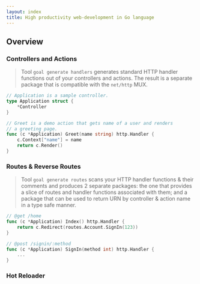 ```yaml
---
layout: index
title: High productivity web-development in Go language
---
```

## Overview

### Controllers and Actions
> Tool `goal generate handlers` generates standard HTTP handler functions out
> of your controllers and actions. The result is a separate package that is compatible
> with the `net/http` MUX.

```go
// Application is a sample controller.
type Application struct {
	*Controller
}

// Greet is a demo action that gets name of a user and renders
// a greeting page.
func (c *Application) Greet(name string) http.Handler {
	c.Context["name"] = name
	return c.Render()
}
```

### Routes & Reverse Routes
> Tool `goal generate routes` scans your HTTP handler functions & their
> comments and produces 2 separate packages:
> the one that provides a slice of routes and handler functions associated
> with them; and a package that can be used to return URN by
> controller & action name in a type safe manner.

```go
// @get /home
func (c *Application) Index() http.Handler {
	return c.Redirect(routes.Account.SignIn(123))
}

// @post /signin/:method
func (c *Application) SignIn(method int) http.Handler {
	...
}
```

### Hot Reloader
```yaml
```
